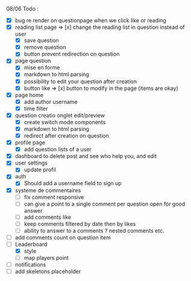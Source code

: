 08/06 Todo :

- [x] bug re render on questionpage when we click like or reading
- [x] reading list page => [x] change the reading list in question instead of user
    - [x] save question
    - [x] remove question
    - [x] button prevent redirection on question
- [x] page question
    - [x] mise en forme
    - [x] markdown to html parsing
    - [x] possibility to edit your question after creation
    - [x] button like => [x] button to modify in the page (items are okay)
- [x] page home
    - [x] add author username
    - [x] time filter
- [x] question creatio onglet edit/preview
    - [x] create switch mode components
    - [x] markdown to html parsing
    - [x] redirect after creation on question
- [x] profile page
    - [x] add question lists of a user
- [x] dashboard to delete post and see who help you, and edit
- [x] user settings
    - [x] update profil
- [x] auth
    - [x] Should add a username field to sign up

- [x] systeme de commentaires
    - [ ] fix comment responsive
    - [ ] can give a point to a single comment per question open for good answer
    - [ ] add comments like
    - [ ] keep comments filtered by date then by likes
    - [ ] ability to answer to a comments ? nested comments etc.
- [ ] add comments count on question item
- [ ] Leaderboard
    - [x] style
    - [ ] map players point
- [ ] notifications
- [ ] add skeletons placeholder